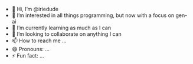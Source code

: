 - 👋 Hi, I’m @iriedude
- 👀 I’m interested in all things programming, but now with a focus on gen-ai
- 🌱 I’m currently learning as much as I can
- 💞️ I’m looking to collaborate on anything I can
- 📫 How to reach me ...
- 😄 Pronouns: ...
- ⚡ Fun fact: ...

<!---
iriedude/iriedude is a ✨ special ✨ repository because its `README.md` (this file) appears on your GitHub profile.
You can click the Preview link to take a look at your changes.
--->
